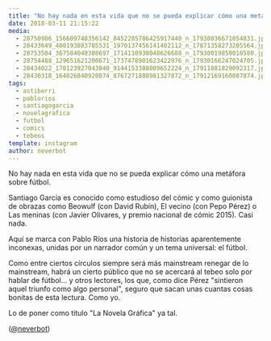 ```yaml
---
title: "No hay nada en esta vida que no se pueda explicar cómo una metáfora sobre fútbol"
date: 2018-03-11 21:15:22
media: 
  - 28750986_156609748356142_8452285786425917440_n_17930036671054831.jpg
  - 28433649_400193883785531_1970137456141402112_n_17871358273205564.jpg
  - 28753504_367584040388697_1714110938048626688_n_17930019850018580.jpg
  - 28754488_129651621200671_1737478901623422976_n_17930166247024705.jpg
  - 28434022_170123927043040_9144153388009652224_n_17911881829092317.jpg
  - 28430318_164026840920874_8767271888981327872_n_17912169160087874.jpg
tags: 
  - astiberri
  - pablorios
  - santiagogarcia
  - novelagrafica
  - futbol
  - comics
  - tebeos
template: instagram
author: neverbot
---
```


No hay nada en esta vida que no se pueda explicar cómo una metáfora sobre fútbol.


Santiago García es conocido como estudioso del cómic y como guionista de obrazas como Beowulf (con David Rubín), El vecino (con Pepo Pérez) o Las meninas (con Javier Olivares, y premio nacional de cómic 2015). Casi nada.


Aquí se marca con Pablo Ríos una historia de historias aparentemente inconexas, unidas por un narrador común y un tema universal: el fútbol.


Como entre ciertos círculos siempre será más mainstream renegar de lo mainstream, habrá un cierto público que no se acercará al tebeo solo por hablar de fútbol... y otros lectores, los que, como dice Pérez "sintieron aquel triunfo como algo personal", seguro que sacan unas cuantas cosas bonitas de esta lectura. Como yo.


Lo de poner como título "La Novela Gráfica" ya tal.


([@neverbot](https://instagram.com/neverbot))



